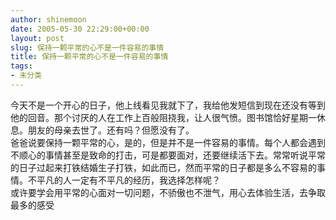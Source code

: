 ```yaml
---
author: shinemoon
date: 2005-05-30 22:29:00+00:00
layout: post
slug: 保持一颗平常的心不是一件容易的事情
title: 保持一颗平常的心不是一件容易的事情
tags:
- 未分类
---
```


今天不是一个开心的日子，他上线看见我就下了，我给他发短信到现在还没有等到他的回音。那个讨厌的人在工作上百般阻挠我，让人很气愤。图书馆恰好星期一休息。朋友的母亲去世了。还有吗？但愿没有了。  
爸爸说要保持一颗平常的心，是的，但是并不是一件容易的事情。每个人都会遇到不顺心的事情甚至是致命的打击，可是都要面对，还要继续活下去。常常听说平常的日子过起来打铁结婚生子打铁，如此而已，然而平常的日子都是多么不容易的事情。不平凡的人一定有不平凡的经历，我选择怎样呢？  
或许要学会用平常的心面对一切问题，不骄傲也不泄气，用心去体验生活，去争取最多的感受
